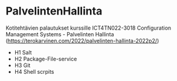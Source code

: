 # PalvelintenHallinta
Kotitehtävien palautukset kurssille ICT4TN022-3018 Configuration Management Systems - Palvelinten Hallinta (https://terokarvinen.com/2022/palvelinten-hallinta-2022p2/)

- H1 Salt
- H2 Package-File-service
- H3 Git
- H4 Shell scrpits
